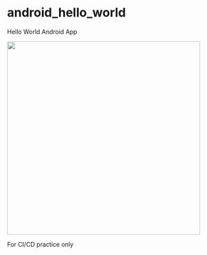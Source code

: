 android_hello_world
===================

Hello World Android App


<img src="http://i.imgur.com/dio0DXF.png" width="450" />

For CI/CD practice only
